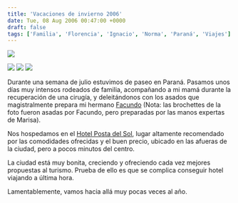 ```yaml
---
title: 'Vacaciones de invierno 2006'
date: Tue, 08 Aug 2006 00:47:00 +0000
draft: false
tags: ['Familia', 'Florencia', 'Ignacio', 'Norma', 'Paraná', 'Viajes']
---
```


[![](http://photos1.blogger.com/blogger/4304/163/200/-0264.jpg)](http://photos1.blogger.com/blogger/4304/163/1600/-0264.jpg)

[![](http://photos1.blogger.com/blogger/4304/163/200/-0204.jpg)](http://photos1.blogger.com/blogger/4304/163/1600/-0204.jpg)
[![](http://photos1.blogger.com/blogger/4304/163/200/-0223.jpg)](http://photos1.blogger.com/blogger/4304/163/1600/-0223.jpg)
[![](http://photos1.blogger.com/blogger/4304/163/200/-0353.jpg)](http://photos1.blogger.com/blogger/4304/163/1600/-0353.jpg)

Durante una semana de julio estuvimos de paseo en Paraná. Pasamos unos días muy 
intensos rodeados de familia, acompañando a mi mamá durante la recuperación de 
una cirugía, y deleitándonos con los asados que magistralmente prepara mi hermano [Facundo](http://carlevaro.com.ar/blog/?p=151) 
(Nota: las brochettes de la foto fueron asadas por Facundo, pero preparadas por las manos expertas de Marisa).

Nos hospedamos en el [Hotel Posta del Sol](http://www.postadelsol.com.ar/), lugar altamente 
recomendado por las comodidades ofrecidas y el buen precio, ubicado en las afueras 
de la ciudad, pero a pocos minutos del centro. 

La ciudad está muy bonita, creciendo y ofreciendo cada vez mejores propuestas 
al turismo. Prueba de ello es que se complica conseguir hotel viajando a última hora. 

Lamentablemente, vamos hacia allá muy pocas veces al año.
